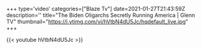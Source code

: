 +++
type='video'
categories=["Blaze Tv"]
date=2021-01-27T21:43:59Z
description=''
title="The Biden Oligarchs Secretly Running America | Glenn TV"
thumbnail="https://i.ytimg.com/vi/hVtbN4dU5Jc/hqdefault_live.jpg"
+++

{{< youtube hVtbN4dU5Jc >}}

